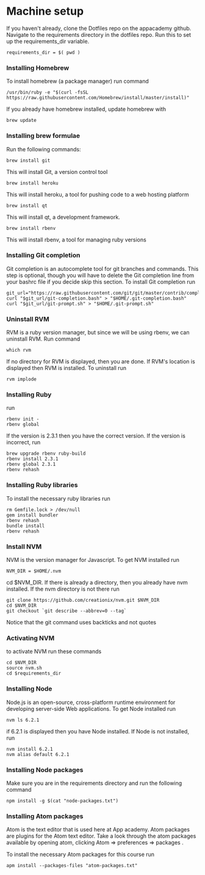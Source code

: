 # Machine setup

If you haven't already, clone the Dotfiles repo on the appacademy github. Navigate to the requirements directory in the dotfiles repo.
Run this to set up the requirements_dir variable.
  ```
  requirements_dir = $( pwd )
  ```

### Installing Homebrew

To install homebrew (a package manager) run command
```
/usr/bin/ruby -e "$(curl -fsSL https://raw.githubusercontent.com/Homebrew/install/master/install)"
```

If you already have homebrew installed, update homebrew with

```
brew update
```

### Installing brew formulae

Run the following commands:

```
brew install git
```
This will install Git, a version control tool

```
brew install heroku
```
This will install heroku, a tool for pushing code to a web hosting platform

```
brew install qt
```
This will install qt, a development framework.

```
brew install rbenv
```
This will install rbenv, a tool for managing ruby versions

### Installing Git completion
Git completion is an autocomplete tool for git branches and commands.  This step is optional, though you will have to delete the Git completion line from your bashrc file if you decide skip this section. To install Git completion run
```
git_url="https://raw.githubusercontent.com/git/git/master/contrib/completion"
curl "$git_url/git-completion.bash" > "$HOME/.git-completion.bash"
curl "$git_url/git-prompt.sh" > "$HOME/.git-prompt.sh"
```

### Uninstall RVM
RVM is a ruby version manager, but since we will be using rbenv, we can uninstall RVM. Run command
```
which rvm
```
If no directory for RVM is displayed, then you are done.  If RVM's location is displayed then RVM is installed. To uninstall run
```
rvm implode
```

### Installing Ruby
run
```
rbenv init -
rbenv global
```
If the version is 2.3.1 then you have the correct version.  If the version is incorrect, run
```
brew upgrade rbenv ruby-build
rbenv install 2.3.1
rbenv global 2.3.1
rbenv rehash
```


### Installing Ruby libraries
To install the necessary ruby libraries run
```
rm Gemfile.lock > /dev/null
gem install bundler
rbenv rehash
bundle install
rbenv rehash
```

### Install NVM
NVM is the version manager for Javascript.  To get NVM installed run
```
NVM_DIR = $HOME/.nvm
```
cd $NVM_DIR. If there is already a directory, then you already have nvm installed. If the nvm directory is not there run
```
git clone https://github.com/creationix/nvm.git $NVM_DIR
cd $NVM_DIR
git checkout `git describe --abbrev=0 --tag`  
```
Notice that the git command uses backticks and not quotes

### Activating NVM
to activate NVM run these commands
```
cd $NVM_DIR
source nvm.sh
cd $requirements_dir
```

### Installing Node
Node.js is an open-source, cross-platform runtime environment for developing server-side Web applications. To get Node installed run
```
nvm ls 6.2.1
```
if 6.2.1 is displayed then you have Node installed.  If Node is not installed, run
```
nvm install 6.2.1
nvm alias default 6.2.1
```

### Installing Node packages
Make sure you are in the requirements directory and run the following command
```
npm install -g $(cat "node-packages.txt")
```

### Installing Atom packages

Atom is the text editor that is used here at App academy. Atom packages
are plugins for the Atom text editor. Take a look through the atom
packages available by opening atom, clicking Atom => preferences =>
packages .

To install the necessary Atom packages for this course run

```
apm install --packages-files "atom-packages.txt"
```

